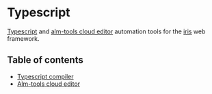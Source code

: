 # Typescript

[Typescript](http://www.typescriptlang.org/) and [alm-tools cloud editor](http://alm.tools/) automation tools for the [iris](https://github.com/kataras/iris) web framework.


## Table of contents

* [Typescript compiler](_examples/typescript/main.go)
* [Alm-tools cloud editor](_examples/editor/main.go)